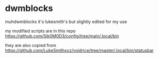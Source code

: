 # dwmblocks
muhdwmblocks it's lukesmith's but slightly edited for my use

my modified scripts are in this repo https://github.com/Sik0M0D3/config/tree/main/.local/bin

they are also copied from https://github.com/LukeSmithxyz/voidrice/tree/master/.local/bin/statusbar
